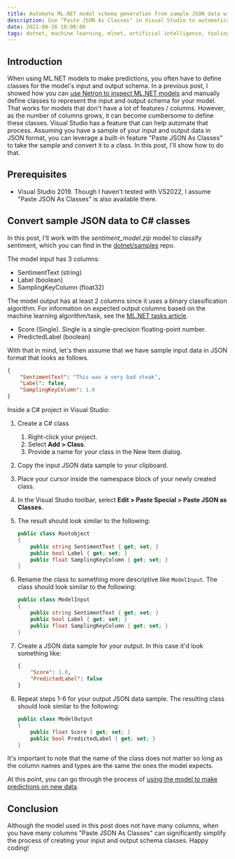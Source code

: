 ```yaml
---
title: Automate ML.NET model schema generation from sample JSON data with Visual Studio
description: Use "Paste JSON As Classes" in Visual Studio to automatically generate model input and output schema classes for your ML.NET models using JSON data samples.
date: 2021-08-26 18:00:00
tags: dotnet, machine learning, mlnet, artificial intelligence, tooling, visual studio
---
```


## Introduction

When using ML.NET models to make predictions, you often have to define classes for the model's input and output schema. In a previous post, I showed how you can [use Netron to inspect ML.NET models](/posts/inspect-mlnet-models-netron.html) and manually define classes to represent the input and output schema for your model. That works for models that don't have a lot of features / columns. However, as the number of columns grows, it can become cumbersome to define these classes. Visual Studio has a feature that can help automate that process. Assuming you have a sample of your input and output data in JSON format, you can leverage a built-in feature "Paste JSON As Classes" to take the sample and convert it to a class. In this post, I'll show how to do that.

## Prerequisites

- Visual Studio 2019. Though I haven't tested with VS2022, I assume "Paste JSON As Classes" is also available there.

## Convert sample JSON data to C# classes

In this post, I'll work with the *sentiment_model.zip* model to classify sentiment, which you can find in the [dotnet/samples](https://github.com/dotnet/samples/blob/main/machine-learning/models/sentimentanalysis/sentiment_model.zip) repo.

The model input has 3 columns:

- SentimentText (string)
- Label (boolean)
- SamplingKeyColumn (float32)

The model output has at least 2 columns since it uses a binary classification algorithm. For information on expected output columns based on the machine learning algorithm/task, see the [ML.NET tasks article](https://docs.microsoft.com/dotnet/machine-learning/resources/tasks#binary-classification-inputs-and-outputs).

- Score (Single). Single is a single-precision floating-point number.
- PredictedLabel (boolean)

With that in mind, let's then assume that we have sample input data in JSON format that looks as follows.

```json
{
    "SentimentText": "This was a very bad steak",
    "Label": false,
    "SamplingKeyColumn": 1.0
}
```

Inside a C# project in Visual Studio:

1. Create a C# class
   1. Right-click your project.
   2. Select **Add > Class**.
   3. Provide a name for your class in the New Item dialog.
2. Copy the input JSON data sample to your clipboard.
3. Place your cursor inside the namespace block of your newly created class.
4. In the Visual Studio toolbar, select **Edit > Paste Special > Paste JSON as Classes**.
5. The result should look similar to the following:

    ```csharp
    public class Rootobject
    {
        public string SentimentText { get; set; }
        public bool Label { get; set; }
        public float SamplingKeyColumn { get; set; }
    }
    ```

6. Rename the class to something more descriptive like `ModelInput`. The class should look similar to the following:

    ```csharp
    public class ModelInput
    {
        public string SentimentText { get; set; }
        public bool Label { get; set; }
        public float SamplingKeyColumn { get; set; }
    }
    ```

7. Create a JSON data sample for your output. In this case it'd look something like:

    ```json
    {
        "Score": 1.0,
        "PredictedLabel": false
    }
    ```

8. Repeat steps 1-6 for your output JSON data sample. The resulting class should look similar to the following:

    ```csharp
    public class ModelOutput
    {
        public float Score { get; set; }
        public bool PredictedLabel { get; set; }
    }
    ```

It's important to note that the name of the class does not matter so long as the column names and types are the same the ones the model expects.

At this point, you can go through the process of [using the model to make predictions on new data](https://docs.microsoft.com/dotnet/machine-learning/how-to-guides/machine-learning-model-predictions-ml-net).

## Conclusion

Although the model used in this post does not have many columns, when you have many columns "Paste JSON As Classes" can significantly simplify the process of creating your input and output schema classes. Happy coding!